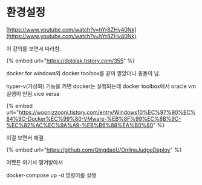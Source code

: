# 환경설정

[https://www.youtube.com/watch?v=hYr8ZHv40Nk](https://www.youtube.com/watch?v=hYr8ZHv40Nk)



이 강의를 보면서 따라함.

{% embed url="https://dololak.tistory.com/355" %}



docker for windows와 docker toolbox를 같이 깔았더니 충돌이 남.

hyper-v\(가상화\) 기능을 키면 docker는 실행되는데 docker toolbox에서 oracle vm 실행이 안됨.vice versa

{% embed url="https://woonizzooni.tistory.com/entry/Windows10%EC%97%90%EC%84%9C-Docker%EC%99%80-VMware-%EB%8F%99%EC%8B%9C-%EC%82%AC%EC%9A%A9-%EB%B6%88%EA%B0%80" %}

이걸 보면서 해결.



{% embed url="https://github.com/QingdaoU/OnlineJudgeDeploy" %}

어쨌든 여기서 땡겨받아서 

docker-compose up -d 명령어를 실행





